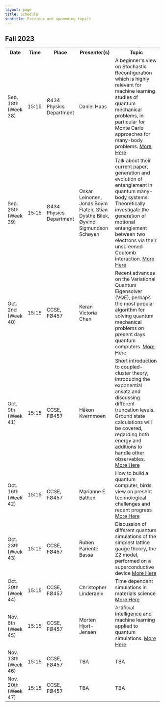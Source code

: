 ```yaml
---
layout: page
title: Schedule
subtitle: Previous and upcomming topics  
---
```


## Fall 2023
<table align="center">
  <tr>
    <th>Date</th>
    <th> Time </th>
    <th>Place</th>
    <th>Presenter(s)</th>
    <th>Topic</th>
  </tr>
  <tr>
    <td>Sep. 18th (Week 38)</td>
    <td>  15:15 </td>
    <td>  Ø434 Physics Department</td>
    <td>Daniel Haas</td>
    <td>A beginner's view on Stochastic Reconfiguration which is highly relevant for machine learning studies of quantum mechanical problems, in particular for Monte Carlo approaches for many-body problems. <a href="https://qgaps.github.io/2020-02-28-sample-markdown">More Here</a> </td>
  </tr>

<tr>
    <td>Sep. 25th (Week 39)</td>
    <td>  15:15 </td>
    <td>  Ø434 Physics Department </td>
    <td> Oskar Leinonen, Jonas Boym Flaten, Stian Dysthe Bilek, Øyvind Sigmundson Schøyen </td>
    <td> Talk about their current paper, generation and evolution of entanglement in quantum many-body systems. Theoretically investigate the generation of motional entanglement between two electrons via their unscreened Coulomb interaction. <a href="https://qgaps.github.io/2023-09-22-quantum-consulting/">More Here</a> </td>
  </tr>

  <tr>
    <td>Oct. 2nd (Week 40)</td>
    <td>  15:15 </td>
    <td>  CCSE, FØ457 </td>
    <td> Keran Victoria Chen </td>
    <td> Recent advances on the Variational Quantum Eigensolver (VQE), perhaps the most popular algorithm for solving quantum mechanical problems on present days quantum computers. <a href="https://qgaps.github.io/2023-10-02-ADAPT-VQE">More Here</a> </td>
  </tr>

  <tr>
    <td>Oct. 9th (Week 41)</td>
    <td>  15:15 </td>
    <td>  CCSE, FØ457 </td>
    <td> Håkon Kvernmoen </td>
    <td>  Short introduction to coupled-cluster theory, introducing the exponential ansatz and discussing different truncation levels. Ground state calculations will be covered, regarding both energy and additions to handle other observables. <a href="https://qgaps.github.io/2023-10-06-coupled-cluster">More Here</a> </td>
  </tr>

  <tr>
    <td>Oct. 16th (Week 42)</td>
    <td>  15:15 </td>
    <td>  CCSE, FØ457 </td>
    <td> Marianne E. Bathen </td>
    <td> How to build a quantum computer,  birds view on present technological challenges and recent progress <a href="https://qgaps.github.io/2023-10-11-how-to-build-a-quantum-computer">More Here</a> </td>
  </tr>

  <tr>
    <td>Oct. 23th (Week 43)</td>
    <td>  15:15 </td>
    <td>  CCSE, FØ457 </td>
    <td> Ruben Pariente Bassa </td>
    <td> Discussion of different quantum simulations of the simplest lattice gauge theory, the Z2 model, performed on a superconductive device <a href="https://qgaps.github.io/2023-10-23-qc-lattice-gauge-theory/">More Here</a> </td>
  </tr>

  <tr>
    <td>Oct. 30th (Week 44)</td>
    <td>  15:15 </td>
    <td>  CCSE, FØ457 </td>
    <td> Christopher Linderaelv </td>
    <td> Time dependent simulations in materials science <a href="https://qgaps.github.io/2023-10-30-Time-dependent-simulations-in-materials-science.md">More Here</a> </td>
  </tr>

  <tr>
    <td>Nov. 6th (Week 45)</td>
    <td>  15:15 </td>
    <td>  CCSE, FØ457 </td>
    <td> Morten Hjort-Jensen </td>
    <td> Artificial intelligence and machine learning applied to quantum simulations. <a href="https://qgaps.github.io/2023-10-30-ai-and-ml-qs.md">More Here</a> </td>
  </tr>

  <tr>
    <td>Nov. 13th (Week 46)</td>
    <td>  15:15 </td>
    <td>  CCSE, FØ457 </td>
    <td> TBA </td>
    <td> TBA </td>
  </tr>

  <tr>
    <td>Nov. 20th (Week 47)</td>
    <td>  15:15 </td>
    <td>  CCSE, FØ457 </td>
    <td> TBA </td>
    <td> TBA </td>
  </tr>
</table>